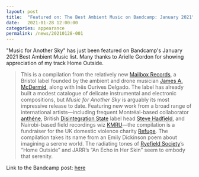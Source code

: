 ```yaml
---
layout: post
title:  "Featured on: The Best Ambient Music on Bandcamp: January 2021"
date:   2021-01-28 12:00:00
categories: appearance
permalink: /news/20210128-001
---
```


"Music for Another Sky" has just been featured on Bandcamp's January 2021 Best Ambient Music list. <!--more-->Many thanks to Arielle Gordon for showing appreciation of my track Home Outside. 

> This is a compilation from the relatively new [Mailbox Records](https://mailbox-label.bandcamp.com/music), a Bristol label founded by the ambient and drone musician [James A. McDermid](https://jamcdermid.bandcamp.com/), along with Inês Ourives Delgado. The label has already built a modest catalogue of delicate instrumental and electronic compositions, but *Music for Another Sky* is arguably its most impressive release to date. Featuring new work from a broad range of international artists—including frequent Montréal-based collaborator [anthéne](https://anthene.bandcamp.com/), British [Disintegration State](https://disintegrationstate.bandcamp.com/) label head [Steve Hadfield](https://stevehadfield.bandcamp.com/), and Nairobi-based field recordings wiz [KMRU](https://kmru.bandcamp.com/)—the compilation is a fundraiser for the UK domestic violence charity [Refuge](https://www.refuge.org.uk/). The compilation takes its name from an Emily Dickinson poem about imagining a serene world. The radiating tones of [Ryefield Society](https://ryefieldsociety.bandcamp.com/)’s “Home Outside” and JARR’s “An Echo in Her Skin” seem to embody that serenity.

Link to the Bandcamp post: [here](https://daily.bandcamp.com/best-ambient/the-best-ambient-music-on-bandcamp-january-2021)
